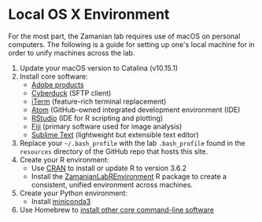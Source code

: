 # Local OS X Environment

For the most part, the Zamanian lab requires use of macOS on personal computers. The following is a guide for setting up one's local machine for in order to unify machines across the lab.

1. Update your macOS version to Catalina (v10.15.1)
2. Install core software:
    - [Adobe products](https://kb.wisc.edu/69772.)
    - [Cyberduck](https://cyberduck.io/) (SFTP client)
    - [iTerm](https://iterm2.com/) (feature-rich terminal replacement)
    - [Atom](https://atom.io/) (GitHub-owned integrated development environment (IDE)
    - [RStudio](https://rstudio.com/) (IDE for R scripting and plotting)
    - [Fiji](https://fiji.sc/) (primary software used for image analysis)
    - [Sublime Text](https://www.sublimetext.com/) (lightweight but extensible text editor)
3. Replace your `~/.bash_profile` with the lab `.bash_profile` found in the `resources` directory of the GitHub repo that hosts this site.
4. Create your R environment:
    - Use [CRAN](https://cloud.r-project.org/) to install or update R to version 3.6.2
    - Install the [ZamanianLabREnvironment](https://github.com/wheelern/ZamanianLabREnvironment) R package to create a consistent, unified environment across machines.
5. Create your Python environment:
    - Install [miniconda3](conda.md)
6. Use Homebrew to [install other core command-line software](homebrew.md)
